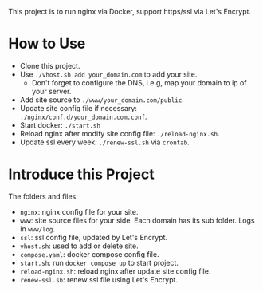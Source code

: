 This project is to run nginx via Docker, support https/ssl via Let's Encrypt.

# How to Use

- Clone this project.
- Use `./vhost.sh add your_domain.com` to add your site. 
  - Don't forget to configure the DNS, i.e.g, map your domain to ip of your server.
- Add site source to `./www/your_domain.com/public`.
- Update site config file if necessary: `./nginx/conf.d/your_domain.com.conf`.
- Start docker: `./start.sh`
- Reload nginx after modify site config file: `./reload-nginx.sh`.
- Update ssl every week: `./renew-ssl.sh` via `crontab`.

# Introduce this Project

The folders and files:

- `nginx`: nginx config file for your site.
- `www`: site source files for your side. Each domain has its sub folder. Logs in `www/log`.
- `ssl`: ssl config file, updated by Let's Encrypt.
- `vhost.sh`: used to add or delete site.
- `compose.yaml`: docker compose config file.
- `start.sh`: run `docker compose up` to start project.
- `reload-nginx.sh`: reload nginx after update site config file.
- `renew-ssl.sh`: renew ssl file using Let's Encrypt.
